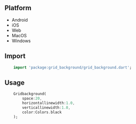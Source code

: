 <!--
This README describes the package. If you publish this package to pub.dev,
this README's contents appear on the landing page for your package.

For information about how to write a good package README, see the guide for
[writing package pages](https://dart.dev/guides/libraries/writing-package-pages).

For general information about developing packages, see the Dart guide for
[creating packages](https://dart.dev/guides/libraries/create-library-packages)
and the Flutter guide for
[developing packages and plugins](https://flutter.dev/developing-packages).
-->
## Platform
- Android
- iOS
- Web
- MacOS
- Windows

## Import
```dart
    import 'package:grid_background/grid_background.dart';
```
## Usage
```dart
    Gridbackground(
        space:20,
        horizontallinewidth:1.0,
        verticallinewidth:1.0,
        color:Colors.black
    );
```


